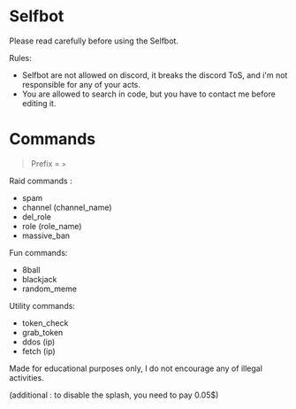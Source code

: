 # Selfbot

Please read carefully before using the Selfbot.

Rules: 
- Selfbot are not allowed on discord, it breaks the discord ToS, and i'm not responsible for any of your acts.
- You are allowed to search in code, but you have to contact me before editing it.

# Commands

> Prefix = `>`

Raid commands :

- spam
- channel (channel_name)
- del_role
- role (role_name)
- massive_ban

Fun commands:

- 8ball
- blackjack
- random_meme

Utility commands:

- token_check
- grab_token
- ddos (ip)
- fetch (ip)







Made for educational purposes only, I do not encourage any of illegal activities.

(additional : to disable the splash, you need to pay 0.05$)
